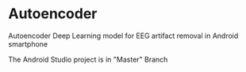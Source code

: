 # Autoencoder
Autoencoder Deep Learning model for EEG artifact removal in Android smartphone

The Android Studio project is in "Master" Branch
